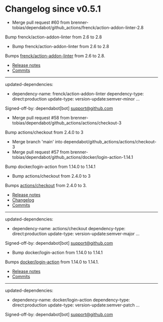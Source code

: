# Changelog since v0.5.1
- Merge pull request #60 from brenner-tobias/dependabot/github_actions/frenck/action-addon-linter-2.8

Bump frenck/action-addon-linter from 2.6 to 2.8 
- Bump frenck/action-addon-linter from 2.6 to 2.8

Bumps [frenck/action-addon-linter](https://github.com/frenck/action-addon-linter) from 2.6 to 2.8.
- [Release notes](https://github.com/frenck/action-addon-linter/releases)
- [Commits](https://github.com/frenck/action-addon-linter/compare/v2.6...v2.8)

---
updated-dependencies:
- dependency-name: frenck/action-addon-linter
  dependency-type: direct:production
  update-type: version-update:semver-minor
...

Signed-off-by: dependabot[bot] <support@github.com> 
- Merge pull request #58 from brenner-tobias/dependabot/github_actions/actions/checkout-3

Bump actions/checkout from 2.4.0 to 3 
- Merge branch 'main' into dependabot/github_actions/actions/checkout-3 
- Merge pull request #57 from brenner-tobias/dependabot/github_actions/docker/login-action-1.14.1

Bump docker/login-action from 1.14.0 to 1.14.1 
- Bump actions/checkout from 2.4.0 to 3

Bumps [actions/checkout](https://github.com/actions/checkout) from 2.4.0 to 3.
- [Release notes](https://github.com/actions/checkout/releases)
- [Changelog](https://github.com/actions/checkout/blob/main/CHANGELOG.md)
- [Commits](https://github.com/actions/checkout/compare/v2.4.0...v3)

---
updated-dependencies:
- dependency-name: actions/checkout
  dependency-type: direct:production
  update-type: version-update:semver-major
...

Signed-off-by: dependabot[bot] <support@github.com> 
- Bump docker/login-action from 1.14.0 to 1.14.1

Bumps [docker/login-action](https://github.com/docker/login-action) from 1.14.0 to 1.14.1.
- [Release notes](https://github.com/docker/login-action/releases)
- [Commits](https://github.com/docker/login-action/compare/v1.14.0...v1.14.1)

---
updated-dependencies:
- dependency-name: docker/login-action
  dependency-type: direct:production
  update-type: version-update:semver-patch
...

Signed-off-by: dependabot[bot] <support@github.com> 
